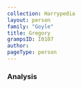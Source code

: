 ```yaml
---
collection: Harrypedia
layout: person
family: "Goyle"
title: Gregory
grampsID: I0107
author:
pageType: person
---
```


### Analysis

